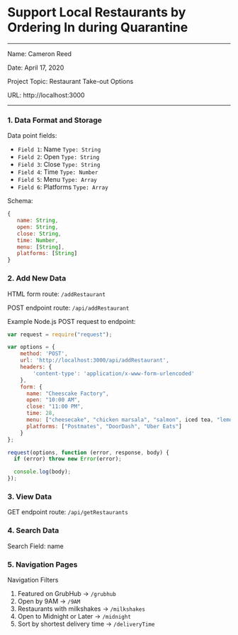 
# Support Local Restaurants by Ordering In during Quarantine

---

Name: Cameron Reed

Date: April 17, 2020

Project Topic: Restaurant Take-out Options

URL: http://localhost:3000

---


### 1. Data Format and Storage

Data point fields:
- `Field 1`:    Name      `Type: String`
- `Field 2`:    Open      `Type: String`
- `Field 3`:    Close     `Type: String`
- `Field 4`:    Time      `Type: Number`
- `Field 5`:    Menu      `Type: Array`
- `Field 6`:    Platforms `Type: Array`

Schema:
```javascript
{
   name: String,
   open: String,
   close: String,
   time: Number,
   menu: [String],
   platforms: [String]
}
```

### 2. Add New Data

HTML form route: `/addRestaurant`

POST endpoint route: `/api/addRestaurant`

Example Node.js POST request to endpoint:
```javascript
var request = require("request");

var options = {
    method: 'POST',
    url: 'http://localhost:3000/api/addRestaurant',
    headers: {
        'content-type': 'application/x-www-form-urlencoded'
    },
    form: {
      name: "Cheescake Factory",
      open: "10:00 AM",
      close: "11:00 PM",
      time: 28,
      menu: ["cheesecake", "chicken marsala", "salmon", iced tea, "lemonade"],
      platforms: ["Postmates", "DoorDash", "Uber Eats"]
    }
};

request(options, function (error, response, body) {
  if (error) throw new Error(error);

  console.log(body);
});
```

### 3. View Data

GET endpoint route: `/api/getRestaurants`

### 4. Search Data

Search Field: name

### 5. Navigation Pages

Navigation Filters
1. Featured on GrubHub -> `/grubhub`
2. Open by 9AM -> `/9AM`
3. Restaurants with milkshakes -> `/milkshakes`
4. Open to Midnight or Later -> `/midnight`
5. Sort by shortest delivery time -> `/deliveryTime`
